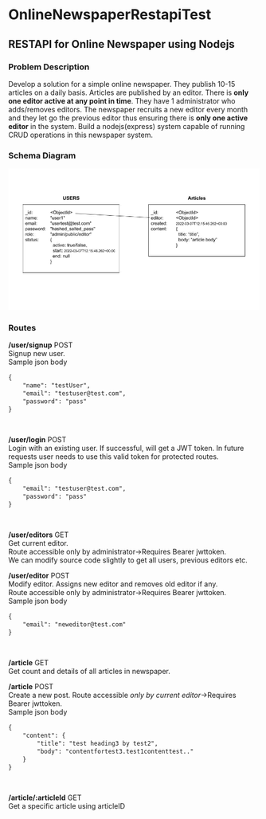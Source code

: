 # OnlineNewspaperRestapiTest
## RESTAPI for Online Newspaper using Nodejs


### Problem Description
Develop a solution for a simple online newspaper. They publish 10-15 articles on a daily basis. Articles are published by an editor. There is **only one editor active at any point in time**. They have 1 administrator who adds/removes editors. The newspaper recruits a new editor every month and they let go the previous editor thus ensuring there is **only one active editor** in the system. Build a nodejs(express) system capable of running CRUD operations in this newspaper system.

### Schema Diagram
![NewspaperMongoSchema](/OnlineNewspaperMongoSchema.jpg)

### Routes
**/user/signup** POST\
Signup new user.\
Sample json body
```
{
	"name": "testUser",
	"email": "testuser@test.com",
	"password": "pass"
}
```
<br/>


**/user/login** POST\
Login with an existing user. If successful, will get a JWT token. In future requests user needs to use this valid token for protected routes.\
Sample json body
```
{
	"email": "testuser@test.com",
	"password": "pass"
}
```
<br/>


**/user/editors** GET\
Get current editor.\
Route accessible only by administrator->Requires Bearer jwttoken.\
We can modify source code slightly to get all users, previous editors etc.
<br/>


**/user/editor** POST\
Modify editor. Assigns new editor and removes old editor if any.\
Route accessible only by administrator->Requires Bearer jwttoken.\
Sample json body
```
{
	"email": "neweditor@test.com"
}
```
<br/>


**/article** GET\
Get count and details of all articles in newspaper.
<br/>


**/article** POST\
Create a new post.
Route accessible *only by current editor*->Requires Bearer jwttoken.\
Sample json body
```
{
	"content": {
		"title": "test heading3 by test2",
		"body": "contentfortest3.test1contenttest.."
	}
}
```
<br/>


**/article/:articleId** GET\
Get a specific article using articleID
<br/>
